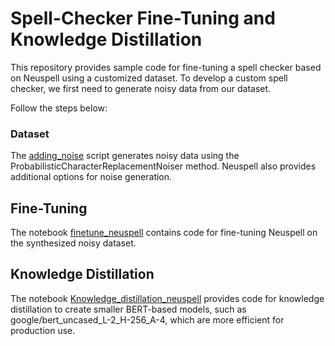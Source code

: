 # Spell-Checker Fine-Tuning and Knowledge Distillation

This repository provides sample code for fine-tuning a spell checker based on Neuspell using a customized dataset. To develop a custom spell checker, we first need to generate noisy data from our dataset.

Follow the steps below:

### Dataset
The [adding_noise](adding_noise.py) script generates noisy data using the ProbabilisticCharacterReplacementNoiser method. Neuspell also provides additional options for noise generation.

## Fine-Tuning
The notebook [finetune_neuspell](finetune_neuspell.ipynb) contains code for fine-tuning Neuspell on the synthesized noisy dataset.

## Knowledge Distillation
The notebook [Knowledge_distillation_neuspell](Knowledge_distillation_neuspell.ipynb) provides code for knowledge distillation to create smaller BERT-based models, such as google/bert_uncased_L-2_H-256_A-4, which are more efficient for production use.


